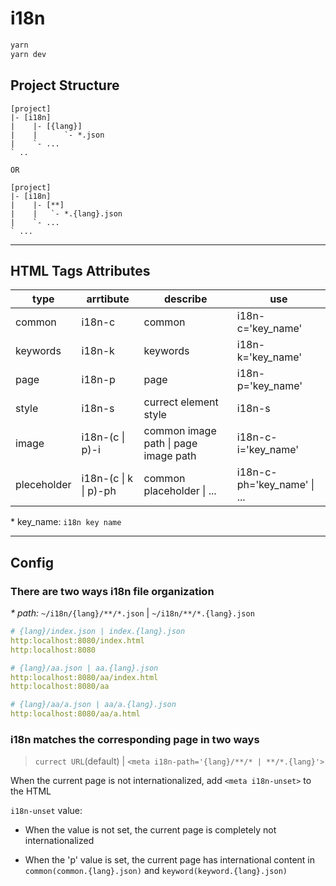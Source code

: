 # i18n

```bash
yarn
yarn dev
```

## Project Structure

```
[project]
|- [i18n]
|    |- [{lang}]
|    |      `- *.json
|    `- ...
` ..

OR

[project]
|- [i18n]
|    |- [**]
|    |   `- *.{lang}.json
|    `- ...
` ...
```

---

## HTML Tags Attributes

|type|arrtibute|describe|use|
|---|---|---|---|
|common|i18n-c|common|i18n-c='key_name'|
|keywords|i18n-k|keywords|i18n-k='key_name'|
|page|i18n-p|page|i18n-p='key_name'|
|style|i18n-s|currect element style|i18n-s|
|image|i18n-(c \| p)-i|common image path \| page image path|i18n-c-i='key_name'|
|pleceholder|i18n-(c \| k \| p)-ph|common placeholder \| ...|i18n-c-ph='key_name' \| ...|

\* key_name: `i18n key name`

---
## Config

### There are two ways i18n file organization

*\* path:* `~/i18n/{lang}/**/*.json` | `~/i18n/**/*.{lang}.json`

```yml
# {lang}/index.json | index.{lang}.json
http:localhost:8080/index.html
http:localhost:8080

# {lang}/aa.json | aa.{lang}.json
http:localhost:8080/aa/index.html
http:localhost:8080/aa

# {lang}/aa/a.json | aa/a.{lang}.json
http:localhost:8080/aa/a.html
```

### i18n matches the corresponding page in two ways

> `currect URL`(default) | `<meta i18n-path='{lang}/**/* | **/*.{lang}'>`

When the current page is not internationalized, add `<meta i18n-unset>` to
the HTML

`i18n-unset` value:

* When the value is not set, the current page is completely not internationalized

* When the 'p' value is set, the current page has international content in `common(common.{lang}.json)` and `keyword(keyword.{lang}.json)`
